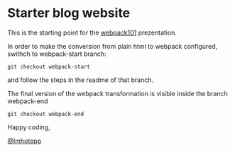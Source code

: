 # Starter blog website

This is the starting point for the [webpack101](https://slides.com/imhotepp/webpack101/live) prezentation.

In order to make the conversion from plain html to webpack configured, swithch to webpack-start branch:

```
git checkout webpack-start
```

and follow the steps in the readme of that branch.

The final version of the webpack transformation is visible inside the branch webpack-end

```
git checkout webpack-end
```

Happy coding,

[@Imhotepp](https://twitter.com/imhotepp)